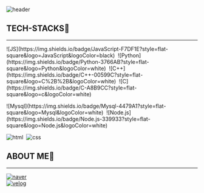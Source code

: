 <!--
**jaehii/jaehii** is a ✨ _special_ ✨ repository because its `README.md` (this file) appears on your GitHub profile.

Here are some ideas to get you started:

- 🔭 I’m currently working on ...
- 🌱 I’m currently learning ...
- 👯 I’m looking to collaborate on ...
- 🤔 I’m looking for help with ...
- 💬 Ask me about ...
- 📫 How to reach me: ...
- 😄 Pronouns: ...
- ⚡ Fun fact: ...
-->

![header](https://capsule-render.vercel.app/api?type=waving&color=auto&height=300&section=header&text=JAEHEE👩‍💻%20&fontSize=90)


## TECH-STACKS🐾


---

<p>
![JS](https://img.shields.io/badge/JavaScript-F7DF1E?style=flat-square&logo=JavaScript&logoColor=black)&nbsp;&nbsp;![Python](https://img.shields.io/badge/Python-3766AB?style=flat-square&logo=Python&logoColor=white)&nbsp;&nbsp;![C++](https://img.shields.io/badge/C++-00599C?style=flat-square&logo=C%2B%2B&logoColor=white)&nbsp;&nbsp;![C](https://img.shields.io/badge/C-A8B9CC?style=flat-square&logo=c&logoColor=white)
</p>

<p>
![Mysql](https://img.shields.io/badge/Mysql-4479A1?style=flat-square&logo=Mysql&logoColor=white)&nbsp;&nbsp;![Node.js](https://img.shields.io/badge/Node.js-339933?style=flat-square&logo=Node.js&logoColor=white)
</p>


![html](https://img.shields.io/badge/html-E34F26?style=flat-square&logo=html&logoColor=white)&nbsp;&nbsp;![css](https://img.shields.io/badge/css-1572B6?style=flat-square&logo=css&logoColor=white)

## ABOUT ME🐾


---


[![naver](https://img.shields.io/badge/naver-1572B6?style=flat-square&logo=naver&logoColor=white&link=mailto:withfavor98@naver.com)](mailto:withfavor98@naver.com)  
[![velog](https://img.shields.io/badge/velog-20C997?style=flat-square&logo=velog&logoColor=white&link=https://velog.io/@hii_log)](https://velog.io/@hii_log)

